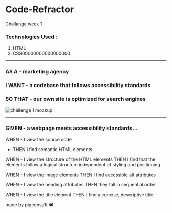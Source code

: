 # Code-Refractor
Challange week 1

### Technologies Used : 
1. HTML 
2. CSS00000000000000000
______________________________________________________
### AS A - marketing agency
### I WANT - a codebase that follows accessibility standards
### SO THAT - our own site is optimized for search engines

![challenge 1 mockup](https://user-images.githubusercontent.com/100164686/157092274-7d14d6eb-7240-4b0d-8ff8-8dfbb6efbbf5.png)
______________________________________________________
### GIVEN - a webpage meets accessibility standards...

WHEN - I view the source code
 - THEN I find semantic HTML elements

WHEN - I view the structure of the HTML elements
  THEN I find that the elements follow a logical structure independent of styling and positioning

WHEN - I view the image elements
  THEN I find accessible alt attributes

WHEN - I view the heading attributes
  THEN they fall in sequential order

WHEN - I view the title element
  THEN I find a concise, descriptive title
  
  made by pigeonsa1t 🕊
